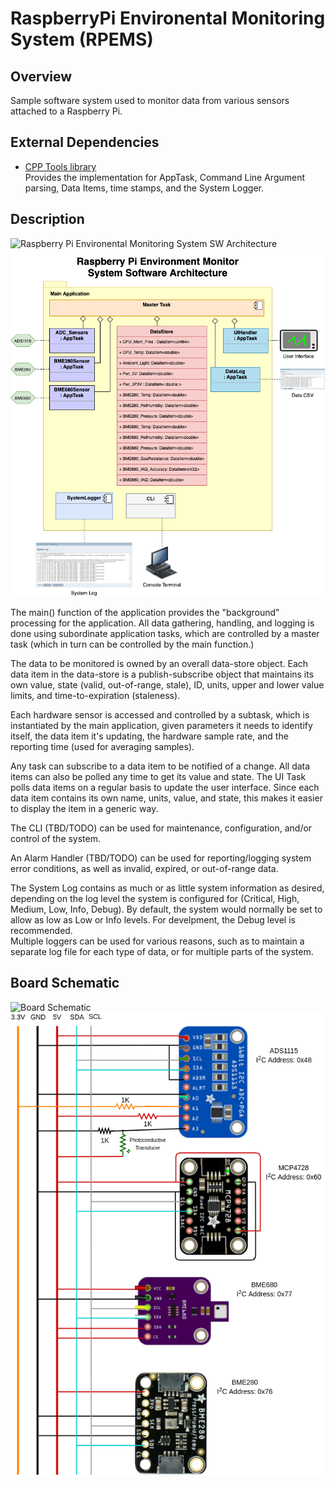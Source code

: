 # RaspberryPi Environental Monitoring System (RPEMS)

## Overview
Sample software system used to monitor data from various sensors attached to a Raspberry Pi.

## External Dependencies

* [CPP Tools library](https://github.com/nuncio-bitis/Tools)  
  Provides the implementation for AppTask, Command Line Argument parsing, Data Items, time stamps, and the System Logger.

## Description

![Raspberry Pi Environental Monitoring System SW Architecture](RPiEnvMonSys_SW_Architecture%2Edrawio)  
![Raspberry Pi Environental Monitoring System SW Architecture](RPiEnvMonSys_SW_Architecture%2Epng)  

The main() function of the application provides the "background" processing for the application. All data gathering, handling, and logging is done using subordinate application tasks, which are controlled by a master task (which in turn can be controlled by the main function.)

The data to be monitored is owned by an overall data-store object. Each data item in the data-store is a publish-subscribe object that maintains its own value, state (valid, out-of-range, stale), ID, units, upper and lower value limits, and time-to-expiration (staleness).

Each hardware sensor is accessed and controlled by a subtask, which is instantiated by the main application, given parameters it needs to identify itself, the data item it's updating, the hardware sample rate, and the reporting time (used for averaging samples).

Any task can subscribe to a data item to be notified of a change. All data items can also be polled any time to get its value and state. The UI Task polls data items on a regular basis to update the user interface. Since each data item contains its own name, units, value, and state, this makes it easier to display the item in a generic way.

The CLI (TBD/TODO) can be used for maintenance, configuration, and/or control of the system.

An Alarm Handler (TBD/TODO) can be used for reporting/logging system error conditions, as well as invalid, expired, or out-of-range data.

The System Log contains as much or as little system information as desired, depending on the log level the system is configured for (Critical, High, Medium, Low, Info, Debug). By default, the system would normally be set to allow as low as Low or Info levels. For develpment, the Debug level is recommended.  
Multiple loggers can be used for various reasons, such as to maintain a separate log file for each type of data, or for multiple parts of the system.

## Board Schematic

![Board Schematic](BoardSchematic%2Edrawio)  
![Board Schematic](BoardSchematic%2Epng)  
